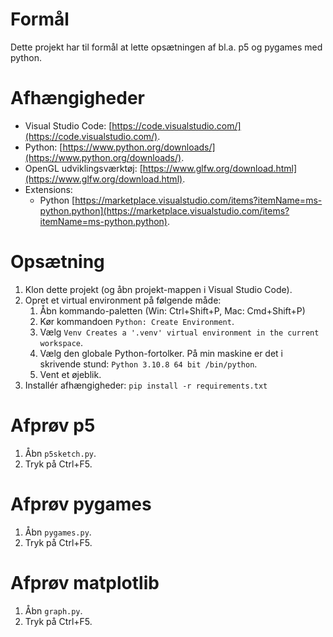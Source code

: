 # Formål

Dette projekt har til formål at lette opsætningen af bl.a. p5 og pygames med python.

# Afhængigheder

- Visual Studio Code: [https://code.visualstudio.com/](https://code.visualstudio.com/).
- Python: [https://www.python.org/downloads/](https://www.python.org/downloads/).    
- OpenGL udviklingsværktøj: [https://www.glfw.org/download.html](https://www.glfw.org/download.html).
- Extensions:
    - Python [https://marketplace.visualstudio.com/items?itemName=ms-python.python](https://marketplace.visualstudio.com/items?itemName=ms-python.python).

# Opsætning

1. Klon dette projekt (og åbn projekt-mappen i Visual Studio Code).
2. Opret et virtual environment på følgende måde:
    1. Åbn kommando-paletten (Win: Ctrl+Shift+P, Mac: Cmd+Shift+P)
    2. Kør kommandoen `Python: Create Environment`.
    3. Vælg `Venv Creates a '.venv' virtual environment in the current workspace`.
    4. Vælg den globale Python-fortolker. På min maskine er det i skrivende stund: `Python 3.10.8 64 bit /bin/python`.
    5. Vent et øjeblik.
3. Installér afhængigheder: `pip install -r requirements.txt`

# Afprøv p5

1. Åbn `p5sketch.py`.
2. Tryk på Ctrl+F5.

# Afprøv pygames

1. Åbn `pygames.py`.
2. Tryk på Ctrl+F5.

# Afprøv matplotlib

1. Åbn `graph.py`.
2. Tryk på Ctrl+F5.
